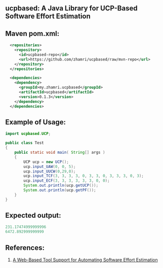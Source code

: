 ## ucpbased: A Java Library for UCP-Based Software Effort Estimation

## Maven pom.xml:

```xml
  <repositories>
    <repository>
      <id>ucpbased-repo</id>
      <url>https://github.com/zhamri/ucpbased/raw/mvn-repo</url>
    </repository>
  </repositories>

  <dependencies>
    <dependency>
      <groupId>my.zhamri.ucpbased</groupId>
      <artifactId>ucpbased</artifactId>
      <version>0.1.3</version>
    </dependency>
  </dependencies>
```

## Example of Usage:
```java
import ucpbased.UCP;

public class Test 
{
    public static void main( String[] args )
    {
        UCP ucp = new UCP();
        ucp.input_UAW(0, 0, 5);
        ucp.input_UUCW(0,29,0);
        ucp.input_TCF(3, 3, 3, 3, 0, 3, 3, 0, 3, 3, 3, 0, 3);
        ucp.input_ECF(3, 3, 3, 3, 3, 3, 0, 0);
        System.out.println(ucp.getUCP());
        System.out.println(ucp.getPF());
    }
}
```

## Expected output:

```java
231.17474999999996
6472.892999999999
```

## References:
1. [A Web-Based Tool Support for Automating Software Effort Estimation](https://www.semanticscholar.org/paper/A-Web-Based-Tool-Support-for-Automating-Software-Ani-Basri/76f55136374f5bfbcf95dc9115f04cb07251e2bb?p2df)